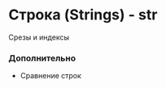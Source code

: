 # Строка \(Strings\) - str

Срезы и индексы

### 

### 

### 

### 

### 

### 

### 

### 

### 

### 

### 

### 

### 

### 

### Дополнительно

* Сравнение строк




